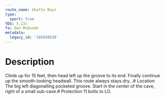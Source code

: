 ```yaml
---
route_name: Ghetto Boyz
type:
  sport: true
YDS: 5.13c
fa: Dan McQuade
metadata:
  legacy_id: '105858530'
---
```

# Description
Climb up for 15 feet, then head left up the groove to its end. Finally continue up the smooth-looking headwall.  This route always stays dry...# Location
The big left diagonalling pocketed groove. Start in the center of the cave, right of a small sub-cave.# Protection
11 bolts to LO.